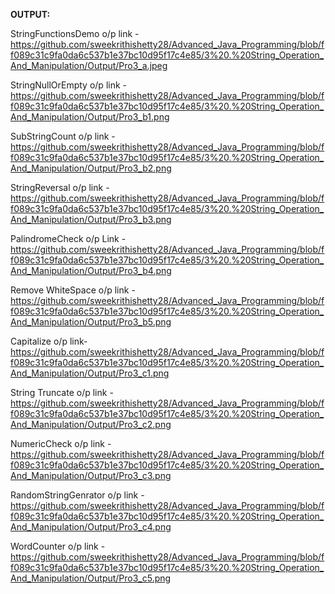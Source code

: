 **OUTPUT:**

StringFunctionsDemo o/p link - https://github.com/sweekrithishetty28/Advanced_Java_Programming/blob/ff089c31c9fa0da6c537b1e37bc10d95f17c4e85/3%20.%20String_Operation_And_Manipulation/Output/Pro3_a.jpeg

StringNullOrEmpty o/p link - 
https://github.com/sweekrithishetty28/Advanced_Java_Programming/blob/ff089c31c9fa0da6c537b1e37bc10d95f17c4e85/3%20.%20String_Operation_And_Manipulation/Output/Pro3_b1.png

SubStringCount o/p link - https://github.com/sweekrithishetty28/Advanced_Java_Programming/blob/ff089c31c9fa0da6c537b1e37bc10d95f17c4e85/3%20.%20String_Operation_And_Manipulation/Output/Pro3_b2.png

StringReversal o/p link - 
https://github.com/sweekrithishetty28/Advanced_Java_Programming/blob/ff089c31c9fa0da6c537b1e37bc10d95f17c4e85/3%20.%20String_Operation_And_Manipulation/Output/Pro3_b3.png

PalindromeCheck o/p Link - 
https://github.com/sweekrithishetty28/Advanced_Java_Programming/blob/ff089c31c9fa0da6c537b1e37bc10d95f17c4e85/3%20.%20String_Operation_And_Manipulation/Output/Pro3_b4.png

Remove WhiteSpace o/p link - https://github.com/sweekrithishetty28/Advanced_Java_Programming/blob/ff089c31c9fa0da6c537b1e37bc10d95f17c4e85/3%20.%20String_Operation_And_Manipulation/Output/Pro3_b5.png

Capitalize o/p link- https://github.com/sweekrithishetty28/Advanced_Java_Programming/blob/ff089c31c9fa0da6c537b1e37bc10d95f17c4e85/3%20.%20String_Operation_And_Manipulation/Output/Pro3_c1.png

String Truncate o/p link -
https://github.com/sweekrithishetty28/Advanced_Java_Programming/blob/ff089c31c9fa0da6c537b1e37bc10d95f17c4e85/3%20.%20String_Operation_And_Manipulation/Output/Pro3_c2.png

NumericCheck o/p link  -  https://github.com/sweekrithishetty28/Advanced_Java_Programming/blob/ff089c31c9fa0da6c537b1e37bc10d95f17c4e85/3%20.%20String_Operation_And_Manipulation/Output/Pro3_c3.png

RandomStringGenrator o/p link - https://github.com/sweekrithishetty28/Advanced_Java_Programming/blob/ff089c31c9fa0da6c537b1e37bc10d95f17c4e85/3%20.%20String_Operation_And_Manipulation/Output/Pro3_c4.png

WordCounter o/p link - https://github.com/sweekrithishetty28/Advanced_Java_Programming/blob/ff089c31c9fa0da6c537b1e37bc10d95f17c4e85/3%20.%20String_Operation_And_Manipulation/Output/Pro3_c5.png
